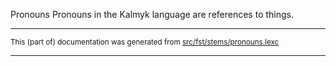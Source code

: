 Pronouns
Pronouns in the Kalmyk language are references to things.

* * *

<small>This (part of) documentation was generated from [src/fst/stems/pronouns.lexc](https://github.com/giellalt/lang-xal/blob/main/src/fst/stems/pronouns.lexc)</small>

---

